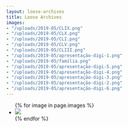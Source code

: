 ```yaml
---
layout: loose-archives
title: Loose Archives
images:
- "/uploads/2019-05/CLIX.png"
- "/uploads/2019-05/CLX.png"
- "/uploads/2019-05/CLI.png"
- "/uploads/2019-05/CLV.png"
- "/uploads/2019-05/CLIII.png"
- "/uploads/2019-05/apresentação-digi-1.png"
- "/uploads/2019-05/família.png"
- "/uploads/2019-05/apresentação-digi-5.png"
- "/uploads/2019-05/apresentação-digi-4.png"
- "/uploads/2019-05/apresentação-digi-3.png"
- "/uploads/2019-05/apresentação-digi-2.png"
- "/uploads/2019-05/apresentação-digi-6.png"
---
```


<section>
    <ul>
        {% for image in page.images %}
        <li>
            <img src="//images.weserv.nl?url={{ site.baseurl | replace:'http://','' }}{{ image }}&w=600">
        </li>
        {% endfor %}
        <script>
            $(function() {
                $('.lazy').Lazy({
                    effect: "fadeIn",
                    effectTime: 500
                });
            });
        </script>
    </ul>
</section>

<script>
    function imageSize() {
        var images = document.getElementsByTagName("img");
        for (i = 0; i < images.length; i++) {
            var randomHeight = Math.floor(Math.random() * 300) + 200;
            images[i].style.height = randomHeight + 'px';
            var randomLeft = Math.floor(Math.random() * (window.innerWidth - randomHeight)) + 0;
            images[i].style.left = randomLeft + 'px';
            var randomTop = Math.floor(Math.random() * 3000) + 000;
            images[i].style.top = randomTop + 'px';
        }
    }
    imageSize();
    var $draggable = $('img').draggabilly({
        containment: 'body'
    })
    
</script>
